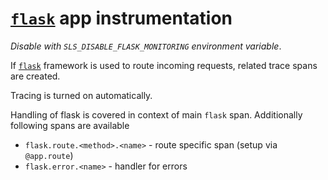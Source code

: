 # [`flask`](https://pypi.org/project/Flask/) app instrumentation

_Disable with `SLS_DISABLE_FLASK_MONITORING` environment variable_.

If [`flask`](https://pypi.org/project/Flask/) framework is used to route incoming requests, related trace spans are created.

Tracing is turned on automatically.

Handling of flask is covered in context of main `flask` span. Additionally following spans are available
- `flask.route.<method>.<name>` - route specific span (setup via `@app.route`)
- `flask.error.<name>` - handler for errors
